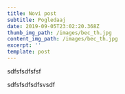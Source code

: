 ```yaml
---
title: Novi post
subtitle: Pogledaaj
date: 2019-09-05T23:02:20.368Z
thumb_img_path: /images/bec_th.jpg
content_img_path: /images/bec_th.jpg
excerpt: ''
template: post
---
```

sdfsfsdfsfsf

sdfsfsdfsdfsvsdf
